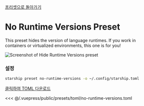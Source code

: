 [프리셋으로 돌아가기](./README.md#no-runtime-versions)

# No Runtime Versions Preset

This preset hides the version of language runtimes. If you work in containers or virtualized environments, this one is for you!

![Screenshot of Hide Runtime Versions preset](/presets/img/no-runtime-versions.png)

### 설정

```sh
starship preset no-runtime-versions -o ~/.config/starship.toml
```

[클릭하여 TOML 다운로드](/presets/toml/no-runtime-versions.toml)

<<< @/.vuepress/public/presets/toml/no-runtime-versions.toml

